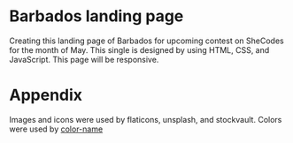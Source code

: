 # Barbados landing page
Creating this landing page of Barbados for upcoming contest on SheCodes for the month of May. This single is designed by using HTML, CSS, and JavaScript. This page will be responsive.

# Appendix
Images and icons were used by flaticons, unsplash, and stockvault. Colors were used by [color-name](https://www.color-name.com/)